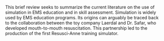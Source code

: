This brief review seeks to summarize the current literature on the use of simulation in EMS education and in skill assessment. Simulation is widely used by EMS education programs. Its origins can arguably be traced back to the collaboration between the toy company Laerdal and Dr. Safar, who developed mouth-to-mouth resuscitation. This partnership led to the production of the first Resusci-Anne training simulator.